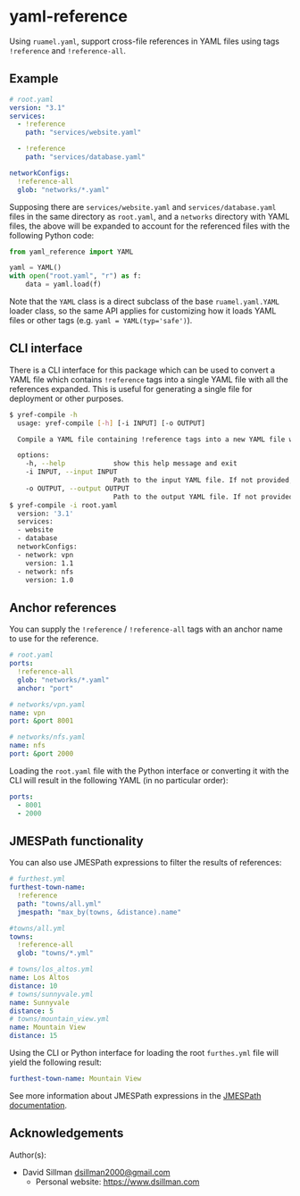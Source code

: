 # yaml-reference

Using `ruamel.yaml`, support cross-file references in YAML files using tags `!reference` and `!reference-all`.

## Example

```yaml
# root.yaml
version: "3.1"
services:
  - !reference
    path: "services/website.yaml"

  - !reference
    path: "services/database.yaml"

networkConfigs:
  !reference-all
  glob: "networks/*.yaml"

```

Supposing there are `services/website.yaml` and `services/database.yaml` files in the same directory as `root.yaml`, and a `networks` directory with YAML files, the above will be expanded to account for the referenced files with the following Python code:

```python
from yaml_reference import YAML

yaml = YAML()
with open("root.yaml", "r") as f:
    data = yaml.load(f)
```

Note that the `YAML` class is a direct subclass of the base `ruamel.yaml.YAML` loader class, so the same API applies for customizing how it loads YAML files or other tags (e.g. `yaml = YAML(typ='safe')`).

## CLI interface

There is a CLI interface for this package which can be used to convert a YAML file which contains `!reference` tags into a single YAML file with all the references expanded. This is useful for generating a single file for deployment or other purposes.

```bash
$ yref-compile -h
  usage: yref-compile [-h] [-i INPUT] [-o OUTPUT]

  Compile a YAML file containing !reference tags into a new YAML file with resolved references.

  options:
    -h, --help            show this help message and exit
    -i INPUT, --input INPUT
                          Path to the input YAML file. If not provided, reads from stdin.
    -o OUTPUT, --output OUTPUT
                          Path to the output YAML file. If not provided, writes to stdout.
$ yref-compile -i root.yaml
  version: '3.1'
  services:
  - website
  - database
  networkConfigs:
  - network: vpn
    version: 1.1
  - network: nfs
    version: 1.0
```

## Anchor references

You can supply the `!reference` / `!reference-all` tags with an anchor name to use for the reference.

```yaml
# root.yaml
ports:
  !reference-all
  glob: "networks/*.yaml"
  anchor: "port"
```

```yaml
# networks/vpn.yaml
name: vpn
port: &port 8001
```

```yaml
# networks/nfs.yaml
name: nfs
port: &port 2000
```

Loading the `root.yaml` file with the Python interface or converting it with the CLI will result in the following YAML (in no particular order):

```yaml
ports:
  - 8001
  - 2000
```

## JMESPath functionality

You can also use JMESPath expressions to filter the results of references:

```yaml
# furthest.yml
furthest-town-name:
  !reference
  path: "towns/all.yml"
  jmespath: "max_by(towns, &distance).name"
```

```yaml
#towns/all.yml
towns:
  !reference-all
  glob: "towns/*.yml"
```

```yaml
# towns/los_altos.yml
name: Los Altos
distance: 10
# towns/sunnyvale.yml
name: Sunnyvale
distance: 5
# towns/mountain_view.yml
name: Mountain View
distance: 15
```

Using the CLI or Python interface for loading the root `furthes.yml` file will yield the following result:

```yaml
furthest-town-name: Mountain View
```

See more information about JMESPath expressions in the [JMESPath documentation](https://jmespath.org/).

## Acknowledgements

Author(s):

- David Sillman <dsillman2000@gmail.com>
  - Personal website: https://www.dsillman.com
